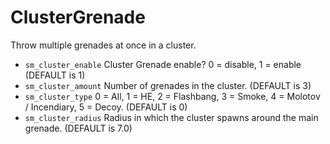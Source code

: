 # ClusterGrenade
Throw multiple grenades at once in a cluster.

- ```sm_cluster_enable``` Cluster Grenade enable? 0 = disable, 1 = enable (DEFAULT is 1)
- ```sm_cluster_amount``` Number of grenades in the cluster. (DEFAULT is 3)
- ```sm_cluster_type``` 0 = All, 1 = HE, 2 = Flashbang, 3 = Smoke, 4 = Molotov / Incendiary, 5 = Decoy. (DEFAULT is 0)
- ```sm_cluster_radius``` Radius in which the cluster spawns around the main grenade. (DEFAULT is 7.0)
